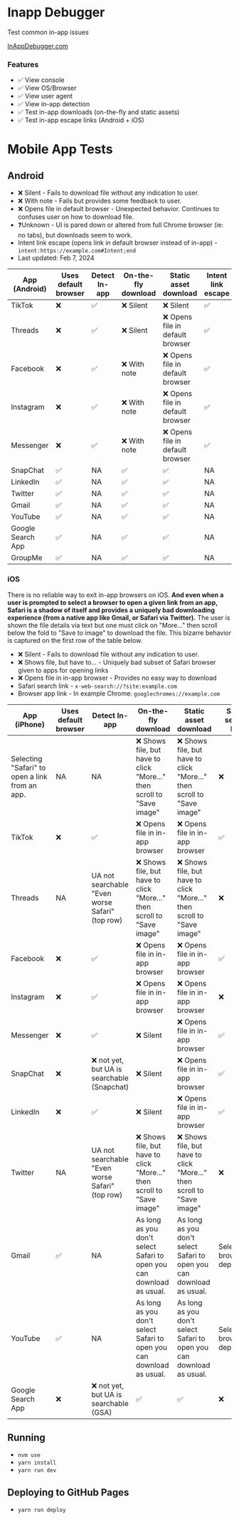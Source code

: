 # Inapp Debugger

Test common in-app issues

[InAppDebugger.com](https://inappdebugger.com)

### Features

- ✅ View console
- ✅ View OS/Browser
- ✅ View user agent
- ✅ View in-app detection
- ✅ Test in-app downloads (on-the-fly and static assets)
- ✅ Test in-app escape links (Android + iOS)

# Mobile App Tests

## Android

- ❌ Silent - Fails to download file without any indication to user.
- ❌ With note - Fails but provides some feedback to user.
- ❌ Opens file in default browser - Unexpected behavior. Continues to confuses user on how to download file.
- ❓Unknown - UI is pared down or altered from full Chrome browser (ie: no tabs), but downloads seem to work.
- Intent link escape (opens link in default browser instead of in-app) - `intent:https://example.com#Intent;end`
- Last updated: Feb 7, 2024

| App (Android)     | Uses default browser | Detect In-app | On-the-fly download | Static asset download            | Intent link escape |
| ----------------- | -------------------- | ------------- | ------------------- | -------------------------------- | ------------------ |
| TikTok            | ❌                   | ✅            | ❌ Silent           | ❌ Silent                        | ✅                 |
| Threads           | ❌                   | ✅            | ❌ Silent           | ❌ Opens file in default browser | ✅                 |
| Facebook          | ❌                   | ✅            | ❌ With note        | ❌ Opens file in default browser | ✅                 |
| Instagram         | ❌                   | ✅            | ❌ With note        | ❌ Opens file in default browser | ✅                 |
| Messenger         | ❌                   | ✅            | ❌ With note        | ❌ Opens file in default browser | ✅                 |
| SnapChat          | ✅                   | NA            | ✅                  | ✅                               | NA                 |
| LinkedIn          | ✅                   | NA            | ✅                  | ✅                               | NA                 |
| Twitter           | ✅                   | NA            | ✅                  | ✅                               | NA                 |
| Gmail             | ✅                   | NA            | ✅                  | ✅                               | NA                 |
| YouTube           | ✅                   | NA            | ✅                  | ✅                               | NA                 |
| Google Search App | ✅                   | NA            | ✅                  | ✅                               | NA                 |
| GroupMe           | ✅                   | NA            | ✅                  | ✅                               | NA                 |

### iOS

There is no reliable way to exit in-app browsers on iOS. **And even when a user is prompted to select a browser to open a given link from an app, Safari is a shadow of itself and provides a uniquely bad downloading experience (from a native app like Gmail, or Safari via Twitter).** The user is shown the file details via text but one must click on "More..." then scroll below the fold to "Save to image" to download the file. This bizarre behavior is captured on the first row of the table below.

- ❌ Silent - Fails to download file without any indication to user.
- ❌ Shows file, but have to... - Uniquely bad subset of Safari browser given to apps for opening links
- ❌ Opens file in in-app browser - Provides no easy way to download
- Safari search link - `x-web-search://?site:example.com`
- Browser app link - In example Chrome: `googlechromes://example.com`

| App (iPhone)                                   | Uses default browser | Detect In-app                                   | On-the-fly download                                                    | Static asset download                                                  | Safari search link         | Browser app link           |
| ---------------------------------------------- | -------------------- | ----------------------------------------------- | ---------------------------------------------------------------------- | ---------------------------------------------------------------------- | -------------------------- | -------------------------- |
| Selecting "Safari" to open a link from an app. | NA                   | NA                                              | ❌ Shows file, but have to click "More..." then scroll to "Save image" | ❌ Shows file, but have to click "More..." then scroll to "Save image" | ❌                         | ✅                         |
| TikTok                                         | ❌                   | ✅                                              | ❌ Opens file in in-app browser                                        | ❌ Opens file in in-app browser                                        | ✅                         | ❌                         |
| Threads                                        | NA                   | UA not searchable "Even worse Safari" (top row) | ❌ Shows file, but have to click "More..." then scroll to "Save image" | ❌ Shows file, but have to click "More..." then scroll to "Save image" | ❌                         | ✅                         |
| Facebook                                       | ❌                   | ✅                                              | ❌ Opens file in in-app browser                                        | ❌ Opens file in in-app browser                                        | ✅                         | ✅                         |
| Instagram                                      | ❌                   | ✅                                              | ❌ Opens file in in-app browser                                        | ❌ Opens file in in-app browser                                        | ❌                         | ✅                         |
| Messenger                                      | ❌                   | ✅                                              | ❌ Silent                                                              | ❌ Opens file in in-app browser                                        | ✅                         | ✅                         |
| SnapChat                                       | ❌                   | ❌ not yet, but UA is searchable (Snapchat)     | ❌ Silent                                                              | ❌ Opens file in in-app browser                                        | ✅                         | ✅                         |
| LinkedIn                                       | ❌                   | ✅                                              | ❌ Silent                                                              | ❌ Opens file in in-app browser                                        | ✅                         | ✅                         |
| Twitter                                        | NA                   | UA not searchable "Even worse Safari" (top row) | ❌ Shows file, but have to click "More..." then scroll to "Save image" | ❌ Shows file, but have to click "More..." then scroll to "Save image" | ❌                         | ✅                         |
| Gmail                                          | ✅                   | NA                                              | As long as you don't select Safari to open you can download as usual.  | As long as you don't select Safari to open you can download as usual.  | Selected browser dependent | Selected browser dependent |
| YouTube                                        | ✅                   | NA                                              | As long as you don't select Safari to open you can download as usual.  | As long as you don't select Safari to open you can download as usual.  | Selected browser dependent | Selected browser dependent |
| Google Search App                              | ❌                   | ❌ not yet, but UA is searchable (GSA)          | ✅                                                                     | ✅                                                                     | ❌                         | ❌                         |

## Running

- `nvm use`
- `yarn install`
- `yarn run dev`

## Deploying to GitHub Pages

- `yarn run deploy`
